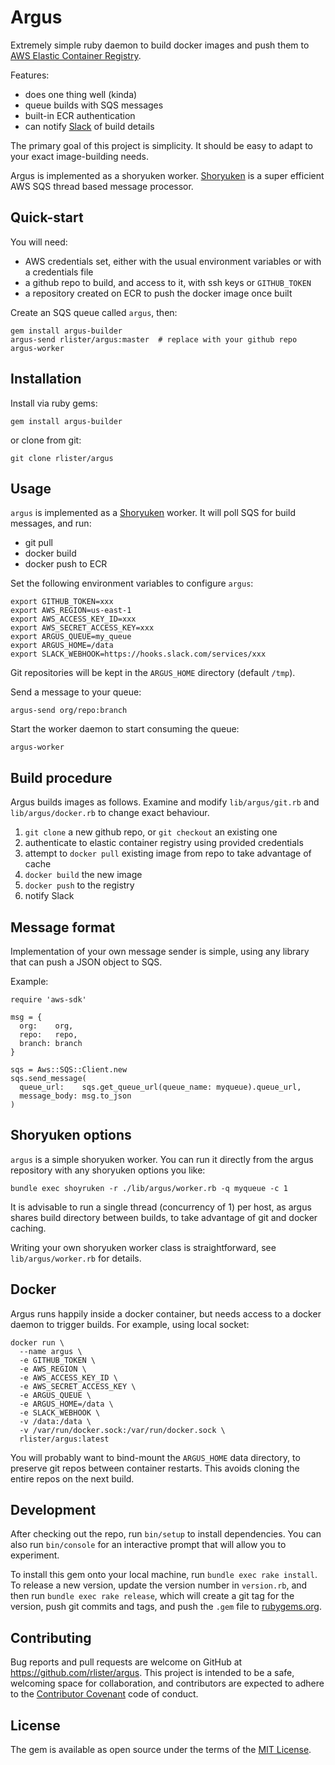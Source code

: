 # Argus

Extremely simple ruby daemon to build docker images and push them to
[AWS Elastic Container Registry](https://aws.amazon.com/ecr/).

Features:

- does one thing well (kinda)
- queue builds with SQS messages
- built-in ECR authentication
- can notify [Slack](https://slack.com/) of build details

The primary goal of this project is simplicity. It should be easy to
adapt to your exact image-building needs.

Argus is implemented as a shoryuken
worker. [Shoryuken](https://github.com/phstc/shoryuken) is a super
efficient AWS SQS thread based message processor.

## Quick-start

You will need:

- AWS credentials set, either with the usual environment variables or
  with a credentials file
- a github repo to build, and access to it, with ssh keys or
  `GITHUB_TOKEN`
- a repository created on ECR to push the docker image once built

Create an SQS queue called `argus`, then:

```
gem install argus-builder
argus-send rlister/argus:master  # replace with your github repo
argus-worker
```

## Installation

Install via ruby gems:

```
gem install argus-builder
```

or clone from git:

```
git clone rlister/argus
```

## Usage

`argus` is implemented as a
[Shoryuken](https://github.com/phstc/shoryuken) worker. It will poll
SQS for build messages, and run:

- git pull
- docker build
- docker push to ECR

Set the following environment variables to configure `argus`:

```
export GITHUB_TOKEN=xxx
export AWS_REGION=us-east-1
export AWS_ACCESS_KEY_ID=xxx
export AWS_SECRET_ACCESS_KEY=xxx
export ARGUS_QUEUE=my_queue
export ARGUS_HOME=/data
export SLACK_WEBHOOK=https://hooks.slack.com/services/xxx
```

Git repositories will be kept in the `ARGUS_HOME` directory (default `/tmp`).

Send a message to your queue:

```
argus-send org/repo:branch
```

Start the worker daemon to start consuming the queue:

```
argus-worker
```

## Build procedure

Argus builds images as follows. Examine and modify `lib/argus/git.rb`
and `lib/argus/docker.rb` to change exact behaviour.

1. `git clone` a new github repo, or `git checkout` an existing one
1. authenticate to elastic container registry using provided credentials
1. attempt to `docker pull` existing image from repo to take advantage of cache
1. `docker build` the new image
1. `docker push` to the registry
1. notify Slack

## Message format

Implementation of your own message sender is simple, using any library
that can push a JSON object to SQS.

Example:

```
require 'aws-sdk'

msg = {
  org:    org,
  repo:   repo,
  branch: branch
}

sqs = Aws::SQS::Client.new
sqs.send_message(
  queue_url:    sqs.get_queue_url(queue_name: myqueue).queue_url,
  message_body: msg.to_json
)
```

## Shoryuken options

`argus` is a simple shoryuken worker. You can run it directly from the
argus repository with any shoryuken options you like:

```
bundle exec shoyruken -r ./lib/argus/worker.rb -q myqueue -c 1
```

It is advisable to run a single thread (concurrency of 1) per host, as
argus shares build directory between builds, to take advantage of git
and docker caching.

Writing your own shoryuken worker class is straightforward, see
`lib/argus/worker.rb` for details.

## Docker

Argus runs happily inside a docker container, but needs access to a
docker daemon to trigger builds. For example, using local socket:

```
docker run \
  --name argus \
  -e GITHUB_TOKEN \
  -e AWS_REGION \
  -e AWS_ACCESS_KEY_ID \
  -e AWS_SECRET_ACCESS_KEY \
  -e ARGUS_QUEUE \
  -e ARGUS_HOME=/data \
  -e SLACK_WEBHOOK \
  -v /data:/data \
  -v /var/run/docker.sock:/var/run/docker.sock \
  rlister/argus:latest
```

You will probably want to bind-mount the `ARGUS_HOME` data directory,
to preserve git repos between container restarts. This avoids cloning
the entire repos on the next build.

## Development

After checking out the repo, run `bin/setup` to install
dependencies. You can also run `bin/console` for an interactive prompt
that will allow you to experiment.

To install this gem onto your local machine, run `bundle exec rake
install`. To release a new version, update the version number in
`version.rb`, and then run `bundle exec rake release`, which will
create a git tag for the version, push git commits and tags, and push
the `.gem` file to [rubygems.org](https://rubygems.org).

## Contributing

Bug reports and pull requests are welcome on GitHub at
https://github.com/rlister/argus. This project is intended to be a
safe, welcoming space for collaboration, and contributors are expected
to adhere to the
[Contributor Covenant](http://contributor-covenant.org) code of
conduct.

## License

The gem is available as open source under the terms of the
[MIT License](http://opensource.org/licenses/MIT).